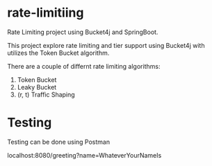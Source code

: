 # rate-limitiing
Rate Limiting project using Bucket4j and SpringBoot.

This project explore rate limiting and tier support using Bucket4j with utilizes the Token Bucket algorithm. 

There are a couple of differnt rate limiting algorithms: 
1.  Token Bucket
2.  Leaky Bucket
3.  (r, t) Traffic Shaping


# Testing 
Testing can be done using Postman 

localhost:8080/greeting?name=WhateverYourNameIs
